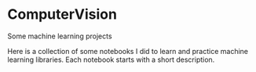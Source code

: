 # ComputerVision
Some machine learning projects 


Here is a collection of some notebooks I did to learn and practice machine learning libraries.
Each notebook starts with a short description.
